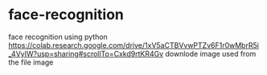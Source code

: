 # face-recognition
face recognition using python 
https://colab.research.google.com/drive/1xV5aCTBVvwPTZv6F1r0wMbrR5i_4VyIW?usp=sharing#scrollTo=Cxkd9rtKR4Gv
downlode image used from the file image 


